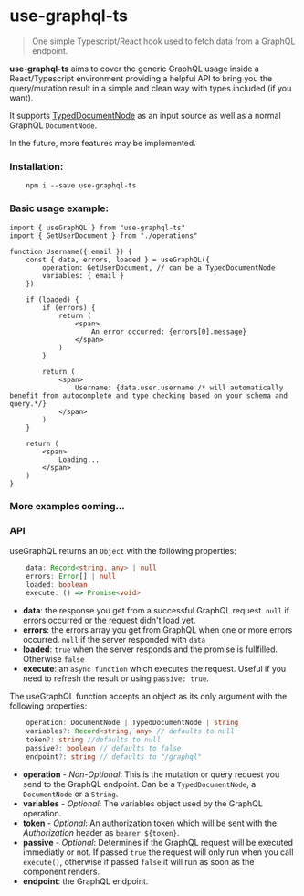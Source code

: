 # use-graphql-ts

> One simple Typescript/React hook used to fetch data from a GraphQL endpoint. 

**use-graphql-ts** aims to cover the generic GraphQL usage inside a React/Typescript environment providing a helpful API to bring you the query/mutation result in a simple and clean way with types included (if you want). 

It supports [TypedDocumentNode](https://github.com/dotansimha/graphql-typed-document-node) as an input source as well as a normal GraphQL `DocumentNode`. 

In the future, more features may be implemented.

### Installation:

```
    npm i --save use-graphql-ts
````

### Basic usage example:

```tsx
import { useGraphQL } from "use-graphql-ts"
import { GetUserDocument } from "./operations"

function Username({ email }) {
    const { data, errors, loaded } = useGraphQL({
        operation: GetUserDocument, // can be a TypedDocumentNode 
        variables: { email }
    })

    if (loaded) {
        if (errors) {
            return (
                <span>
                    An error occurred: {errors[0].message}
                </span>
            )
        }

        return (
            <span>
                Username: {data.user.username /* will automatically benefit from autocomplete and type checking based on your schema and query.*/}
            </span>
        )
    }

    return (
        <span>
            Loading...
        </span>
    )
}
```

### More examples coming...

### API

useGraphQL returns an `Object` with the following properties:

```typescript
    data: Record<string, any> | null  
    errors: Error[] | null
    loaded: boolean 
    execute: () => Promise<void>
```

+ **data**: the response you get from a successful GraphQL request. `null` if errors occurred or the request didn't load yet.
+ **errors**: the errors array you get from GraphQL when one or more errors occurred. `null` if the server responded with `data`
+ **loaded**: `true` when the server responds and the promise is fullfilled. Otherwise `false` 
+ **execute**: an `async function` which executes the request. Useful if you need to refresh the result or using `passive: true`.

The useGraphQL function accepts an object as its only argument with the following properties:

```typescript
    operation: DocumentNode | TypedDocumentNode | string
    variables?: Record<string, any> // defaults to null
    token?: string //defaults to null
    passive?: boolean // defaults to false
    endpoint?: string // defaults to "/graphql"
```

+ **operation** - *Non-Optional*: This is the mutation or query request you send to the GraphQL endpoint. Can be a `TypedDocumentNode`, a `DocumentNode` or a `String`. 
+ **variables** - *Optional*: The variables object used by the GraphQL operation.
+ **token** - *Optional*: An authorization token which will be sent with the *Authorization* header as `bearer ${token}`.
+ **passive** - *Optional*: Determines if the GraphQL request will be executed immediatly or not. If passed `true` the request will only run when you call `execute()`, otherwise if passed `false` it will run as soon as the component renders.
+ **endpoint**: the GraphQL endpoint.

